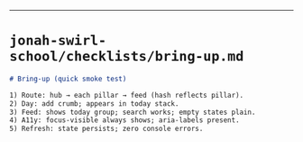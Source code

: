 ---

# `jonah-swirl-school/checklists/bring-up.md`

```md
# Bring-up (quick smoke test)

1) Route: hub → each pillar → feed (hash reflects pillar).  
2) Day: add crumb; appears in today stack.  
3) Feed: shows today group; search works; empty states plain.  
4) A11y: focus-visible always shows; aria-labels present.  
5) Refresh: state persists; zero console errors.
